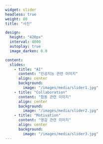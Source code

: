 ```yaml
---
widget: slider
headless: true
weight: 80
title: "사진"

design:
  height: "420px"
  interval: 4000
  autoplay: true
  image_darken: 0.0

content:
  slides:
    - title: "AI"
      content: "인공지능 관련 이미지"
      align: center
      background:
        image: "/images/media/slider1.jpg"
    - title: "Collaboration"
      content: "합동 관련 이미지"
      align: center
      background:
        image: "/images/media/slider2.jpg"
    - title: "Motivation"
      content: "영감 관련 이미지"
      align: center
      background:
        image: "/images/media/slider3.jpg"
---
```


